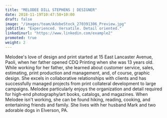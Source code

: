 ```yaml
---
title: "MELODEE DILL STEPHENS | DESIGNER"
date: 2018-11-19T10:47:58+10:00
draft: false
image: "/images/team/AdobeStock_270391306_Preview.jpg"
jobtitle: "Experienced. Versatile. Detail oriented."
linkedinurl: "https://www.linkedin.com/example2"
promoted: true
weight: 2
---
```


Melodee's love of design and print started at 15 East Lancaster Avenue, Paoli, when her father opened CDQ Printing when she was 13 years old. While working for her father, she learned about customer service, sales, estimating, print production and management, and, of course, graphic design. She excels in collaborative  relationships with clients and has successfully managed projects from print collateral development to large campaigns. Melodee particularly enjoys the organization and detail required for high-end photography/art books, catalogs, and magazines.
When Melodee isn't working, she can be found hiking, reading, cooking, and entertaining friends and family. She lives with her husband Mark and two adorable dogs in Elverson, PA.
